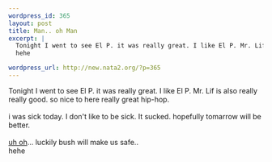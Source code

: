 ```yaml
--- 
wordpress_id: 365
layout: post
title: Man.. oh Man
excerpt: |
  Tonight I went to see El P. it was really great. I like El P. Mr. Lif is also really really good. so nice to here really great hip-hop.i was sick today. I don't like to be sick. It sucked. hopefully tomarrow will be better.uh oh... luckily bush will make us safe..
  hehe

wordpress_url: http://new.nata2.org/?p=365
---
```

Tonight I went to see El P. it was really great. I like El P. Mr. Lif is also really really good. so nice to here really great hip-hop.<br/><br/>i was sick today. I don't like to be sick. It sucked. hopefully tomarrow will be better.<br/><br/><a href="http://www.timesonline.co.uk/article/0,,3-426418,00.html">uh oh</a>... luckily bush will make us safe..<br/>
hehe
